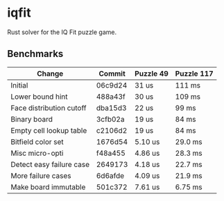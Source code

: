 # iqfit
Rust solver for the IQ Fit puzzle game.

## Benchmarks

| Change                   | Commit  | Puzzle 49 | Puzzle 117 |
| ------------------------ | ------  | --------- | ---------- |
| Initial                  | 06c9d24 | 31 us     | 111 ms     |
| Lower bound hint         | 488a43f | 30 us     | 109 ms     |
| Face distribution cutoff | dba15d3 | 22 us     | 99 ms      |
| Binary board             | 3cfb02a | 19 us     | 84 ms      |
| Empty cell lookup table  | c2106d2 | 19 us     | 84 ms      |
| Bitfield color set       | 1676d54 | 5.10 us   | 29.0 ms    |
| Misc micro-opti          | f48a455 | 4.86 us   | 28.3 ms    |
| Detect easy failure case | 2649173 | 4.18 us   | 22.7 ms    |
| More failure cases       | 6d6afde | 4.09 us   | 21.9 ms    |
| Make board immutable     | 501c372 | 7.61 us   | 6.75 ms    |
